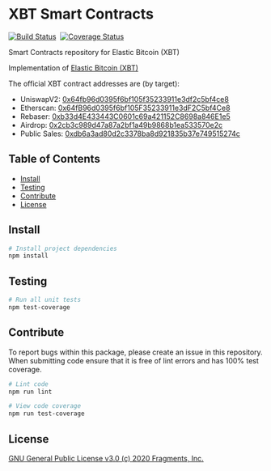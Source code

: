 # XBT Smart Contracts

[![Build Status](https://github.com/ElasticBTC-XBT/elastic-bitcoin-xbt-contract/workflows/XBT%20Smart%20Contracts/badge.svg)](https://github.com/ElasticBTC-XBT/elastic-bitcoin-xbt-contract)&nbsp;&nbsp;[![Coverage Status](https://codecov.io/gh/ElasticBTC-XBT/elastic-bitcoin-xbt-contract/graph/badge.svg)](https://app.codecov.io/gh/ElasticBTC-XBT/elastic-bitcoin-xbt-contract/)

Smart Contracts repository for Elastic Bitcoin (XBT)

Implementation of [Elastic Bitcoin (XBT)](https://elasticbitcoin.org/)

The official XBT contract addresses are (by target):
- UniswapV2: [0x64fb96d0395f6bf105f35233911e3df2c5bf4ce8](https://info.uniswap.org/token/0x64fb96d0395f6bf105f35233911e3df2c5bf4ce8)
- Etherscan: [0x64fB96d0395f6bf105F35233911e3dF2C5bf4Ce8](https://etherscan.io/token/0x64fB96d0395f6bf105F35233911e3dF2C5bf4Ce8)
- Rebaser: [0xb33d4E433443C0601c69a421152C8698a846E1e5](https://etherscan.io/address/0xb33d4E433443C0601c69a421152C8698a846E1e5)
- Airdrop: [0x2cb3c989d47a87a2bf1a49b9868b1ea533570e2c](https://etherscan.io/address/0x2cb3c989d47a87a2bf1a49b9868b1ea533570e2c)
- Public Sales: [0xdb6a3ad80d2c3378ba8d921835b37e749515274c](https://etherscan.io/address/0xdb6a3ad80d2c3378ba8d921835b37e749515274c)

## Table of Contents

- [Install](#install)
- [Testing](#testing)
- [Contribute](#contribute)
- [License](#license)


## Install

```bash
# Install project dependencies
npm install
```

## Testing

``` bash
# Run all unit tests
npm test-coverage
```

## Contribute

To report bugs within this package, please create an issue in this repository.
When submitting code ensure that it is free of lint errors and has 100% test coverage.

``` bash
# Lint code
npm run lint

# View code coverage
npm run test-coverage
```

## License

[GNU General Public License v3.0 (c) 2020 Fragments, Inc.](./LICENSE)
